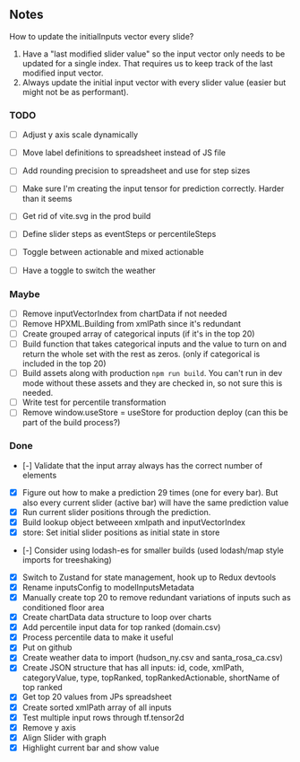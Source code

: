 ## Notes

How to update the initialInputs vector every slide?

1. Have a "last modified slider value" so the input vector only needs to be updated for a single index. That requires us to keep track of the last modified input vector.
2. Always update the initial input vector with every slider value (easier but might not be as performant).

### TODO

- [ ] Adjust y axis scale dynamically
- [ ] Move label definitions to spreadsheet instead of JS file
- [ ] Add rounding precision to spreadsheet and use for step sizes
- [ ] Make sure I'm creating the input tensor for prediction correctly. Harder than it seems
- [ ] Get rid of vite.svg in the prod build

- [ ] Define slider steps as eventSteps or percentileSteps
- [ ] Toggle between actionable and mixed actionable
- [ ] Have a toggle to switch the weather

### Maybe

- [ ] Remove inputVectorIndex from chartData if not needed
- [ ] Remove HPXML.Building from xmlPath since it's redundant
- [ ] Create grouped array of categorical inputs (if it's in the top 20)
- [ ] Build function that takes categorical inputs and the value to turn on and return the whole set with the rest as zeros. (only if categorical is included in the top 20)
- [ ] Build assets along with production `npm run build`. You can't run in dev mode without these assets and they are checked in, so not sure this is needed.
- [ ] Write test for percentile transformation
- [ ] Remove window.useStore = useStore for production deploy (can this be part of the build process?)

### Done

- [-] Validate that the input array always has the correct number of elements
- [x] Figure out how to make a prediction 29 times (one for every bar). But also every current slider (active bar) will have the same prediction value
- [x] Run current slider positions through the prediction.
- [x] Build lookup object betweeen xmlpath and inputVectorIndex
- [x] store: Set initial slider positions as initial state in store
- [-] Consider using lodash-es for smaller builds (used lodash/map style imports for treeshaking)
- [x] Switch to Zustand for state management, hook up to Redux devtools
- [x] Rename inputsConfig to modelInputsMetadata
- [x] Manually create top 20 to remove redundant variations of inputs such as conditioned floor area
- [x] Create chartData data structure to loop over charts
- [x] Add percentile input data for top ranked (domain.csv)
- [x] Process percentile data to make it useful
- [x] Put on github
- [x] Create weather data to import (hudson_ny.csv and santa_rosa_ca.csv)
- [x] Create JSON structure that has all inputs: id, code, xmlPath, categoryValue, type, topRanked, topRankedActionable, shortName of top ranked
- [x] Get top 20 values from JPs spreadsheet
- [x] Create sorted xmlPath array of all inputs
- [x] Test multiple input rows through tf.tensor2d
- [x] Remove y axis
- [x] Align Slider with graph
- [x] Highlight current bar and show value
